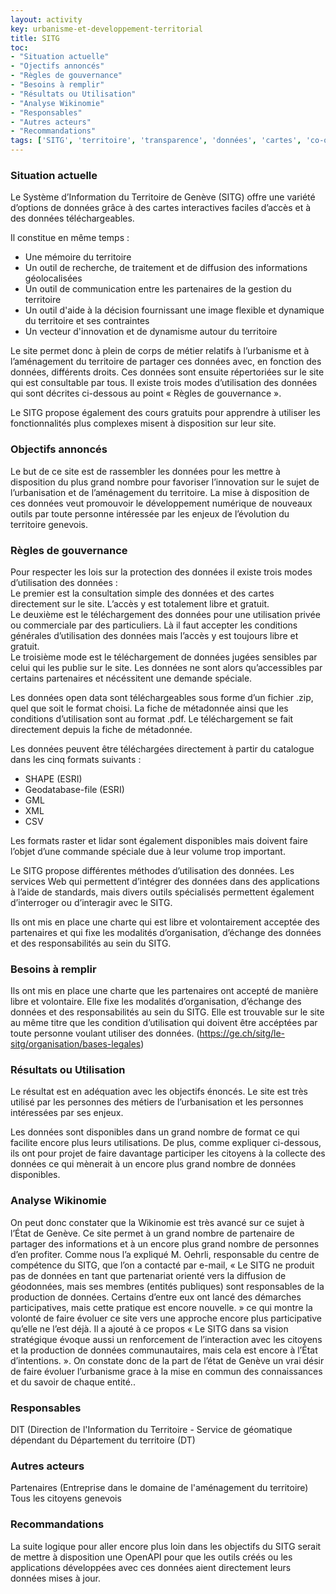 ```yaml
---
layout: activity
key: urbanisme-et-developpement-territorial
title: SITG
toc:
- "Situation actuelle"
- "Ojectifs annoncés"
- "Règles de gouvernance"
- "Besoins à remplir"
- "Résultats ou Utilisation"
- "Analyse Wikinomie"
- "Responsables"
- "Autres acteurs"
- "Recommandations"
tags: ['SITG', 'territoire', 'transparence', 'données', 'cartes', 'co-opération', 'complete']
---
```


### Situation actuelle

Le Système d’Information du Territoire de Genève (SITG) offre une variété d’options de données grâce à des cartes interactives faciles d’accès et à des données téléchargeables.

Il constitue en même temps :

* Une mémoire du territoire
* Un outil de recherche, de traitement et de diffusion des informations géolocalisées
* Un outil de communication entre les partenaires de la gestion du territoire
* Un outil d'aide à la décision fournissant une image flexible et dynamique du territoire et ses contraintes
* Un vecteur d'innovation et de dynamisme autour du territoire

Le site permet donc à plein de corps de métier relatifs à l’urbanisme et à l’aménagement du territoire de partager ces données avec, en fonction des données, différents droits. Ces données sont ensuite répertoriées sur le site qui est consultable par tous. Il existe trois modes d’utilisation des données qui sont décrites ci-dessous au point « Règles de gouvernance ».

Le SITG propose également des cours gratuits pour apprendre à utiliser les fonctionnalités plus complexes misent à disposition sur leur site.


### Objectifs annoncés

Le but de ce site est de rassembler les données pour les mettre à disposition du plus grand nombre pour favoriser l’innovation sur le sujet de l’urbanisation et de l’aménagement du territoire. La mise à disposition de ces données veut promouvoir le développement numérique de nouveaux outils par toute personne intéressée par les enjeux de l’évolution du territoire genevois.


### Règles de gouvernance

Pour respecter les lois sur la protection des données il existe trois modes d’utilisation des données :  
Le premier est la consultation simple des données et des cartes directement sur le site. L’accès y est totalement libre et gratuit.  
Le deuxième est le téléchargement des données pour une utilisation privée ou commerciale par des particuliers. Là il faut accepter les conditions générales d’utilisation des données mais l’accès y est toujours libre et gratuit.  
Le troisième mode est le téléchargement de données jugées sensibles par celui qui les publie sur le site. Les données ne sont alors qu’accessibles par certains partenaires et nécéssitent une demande spéciale.  

Les données open data sont téléchargeables sous forme d’un fichier .zip, quel que soit le format choisi. La fiche de métadonnée ainsi que les conditions d’utilisation sont au format .pdf. Le téléchargement se fait directement depuis la fiche de métadonnée.

Les données peuvent être téléchargées directement à partir du catalogue dans les cinq formats suivants :

* SHAPE (ESRI)
* Geodatabase-file (ESRI)
* GML
* XML
* CSV

Les formats raster et lidar sont également disponibles mais doivent faire l’objet d’une commande spéciale due à leur volume trop important.  

Le SITG propose différentes méthodes d’utilisation des données. Les services Web qui permettent d’intégrer des données dans des applications à l’aide de standards, mais divers outils spécialisés permettent également d’interroger ou d’interagir avec le SITG. 

Ils ont mis en place une charte qui est libre et volontairement acceptée des partenaires et qui fixe les modalités d’organisation, d’échange des données et des responsabilités au sein du SITG.


### Besoins à remplir

Ils ont mis en place une charte que les partenaires ont accepté de manière libre et volontaire. Elle fixe les modalités d’organisation, d’échange des données et des responsabilités au sein du SITG. Elle est trouvable sur le site au même titre que les condition d’utilisation qui doivent être accéptées par toute personne voulant utiliser des données. (https://ge.ch/sitg/le-sitg/organisation/bases-legales)


### Résultats ou Utilisation

Le résultat est en adéquation avec les objectifs énoncés. Le site est très utilisé par les personnes des métiers de l’urbanisation et les personnes intéressées par ses enjeux.

Les données sont disponibles dans un grand nombre de format ce qui facilite encore plus leurs utilisations. De plus, comme expliquer ci-dessous, ils ont pour projet de faire davantage participer les citoyens à la collecte des données ce qui mènerait à un encore plus grand nombre de données disponibles.


### Analyse Wikinomie

On peut donc constater que la Wikinomie est très avancé sur ce sujet à l’État de Genève.  Ce site permet à un grand nombre de partenaire de partager des informations et à un encore plus grand nombre de personnes d’en profiter. Comme nous l’a expliqué M.  Oehrli, responsable du centre de compétence du SITG, que l’on a contacté par e-mail, « Le SITG ne produit pas de données en tant que partenariat orienté vers la diffusion de géodonnées, mais ses membres (entités publiques) sont responsables de la production de données. Certains d’entre eux ont lancé des démarches participatives, mais cette pratique est encore nouvelle. » ce qui montre la volonté de faire évoluer ce site vers une approche encore plus participative qu’elle ne l’est déjà. Il a ajouté à ce propos « Le SITG dans sa vision stratégique évoque aussi un renforcement de l’interaction avec les citoyens et la production de données communautaires, mais cela est encore à l’État d’intentions. ». On constate donc de la part de l’état de Genève un vrai désir de faire évoluer l’urbanisme grace à la mise en commun des connaissances et du savoir de chaque entité..


### Responsables

DIT (Direction de l'Information du Territoire - Service de géomatique dépendant du Département du territoire (DT)


### Autres acteurs

Partenaires (Entreprise dans le domaine de l'aménagement du territoire)  
Tous les citoyens genevois


### Recommandations

La suite logique pour aller encore plus loin dans les objectifs du SITG serait de mettre à disposition une OpenAPI pour que les outils créés ou les applications développées avec ces données aient directement leurs données mises à jour. 